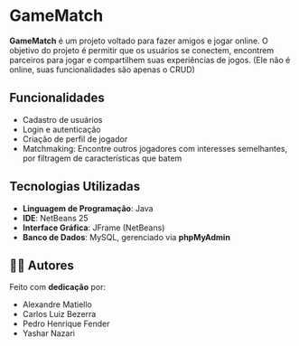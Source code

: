 # GameMatch

**GameMatch** é um projeto voltado para fazer amigos e jogar online. O objetivo do projeto é permitir que os usuários se conectem, encontrem parceiros para jogar e compartilhem suas experiências de jogos. (Ele não é online, suas funcionalidades são apenas o CRUD)

## Funcionalidades

- Cadastro de usuários
- Login e autenticação
- Criação de perfil de jogador
- Matchmaking: Encontre outros jogadores com interesses semelhantes, por filtragem de características que batem

## Tecnologias Utilizadas

- **Linguagem de Programação**: Java
- **IDE**: NetBeans 25
- **Interface Gráfica**: JFrame (NetBeans)
- **Banco de Dados**: MySQL, gerenciado via **phpMyAdmin**

## 👨‍💻 Autores
Feito com **dedicação** por: 
- Alexandre Matiello
- Carlos Luiz Bezerra
- Pedro Henrique Fender
- Yashar Nazari
